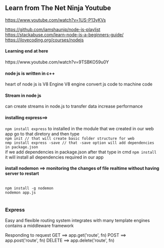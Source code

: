 <h2>Learn from The Net Ninja Youtube</h2>

https://www.youtube.com/watch?v=1US-P13yKVs

https://github.com/iamshaunjp/node-js-playlist
https://stackabuse.com/learn-node-js-a-beginners-guide/
https://ilovecoding.org/courses/nodejs

<h4>Learning end at here</h4>
https://www.youtube.com/watch?v=9TSBKO59u0Y


<h4> node js is written in c++ </h4>
<p>
heart of node js is V8 Engine
V8 engine convert js code to machine code 
</p>


<h4>Stream in node js</h4>
<p>
can create streams in node.js to transfer data
increase performance
</p>


<h4> installing express==> </h4>
<p>
<code>npm install express</code>
to installed in the module that we created in our web app
go to that diretory and then type
<code>
npm init // that will create basic folder structure for web 
nmp install express -save // that -save option will add dependencies in package.json
</code>
if we add dependencies in package.json after that type in cmd 
<code>npm install </code>
it will install all dependencies required in our app
</p>


<h4>install nodemon ==> monitoring the changes of file realtime without having server to restart</h4>
<pre>
<code>
npm install -g nodemon
nodemon app.js 
</code>
</pre>

<h3>Express</h3>
<p>
Easy and flexible routing system
integrates with many template engines
contains a middleware framework	
</p>


Responding to request
GET ==> app.get('route', fn)
POST ==> app.post('route', fn)
DELETE ==> app.delete('route', fn)